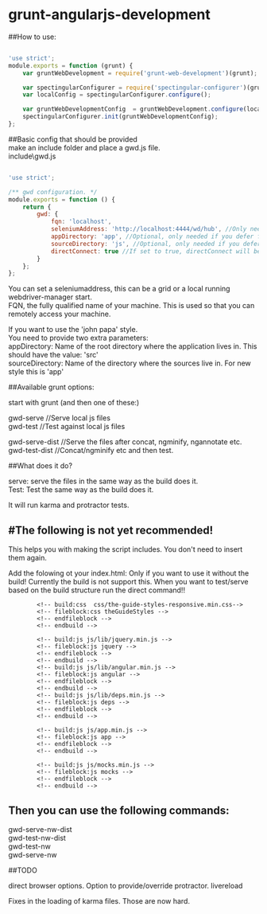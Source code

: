 # grunt-angularjs-development


##How to use:  
```javascript

'use strict';
module.exports = function (grunt) {
    var gruntWebDevelopment = require('grunt-web-development')(grunt);

    var spectingularConfigurer = require('spectingular-configurer')(grunt, __dirname);
    var localConfig = spectingularConfigurer.configure();

    var gruntWebDevelopmentConfig  = gruntWebDevelopment.configure(localConfig.gwd);
    spectingularConfigurer.init(gruntWebDevelopmentConfig);
};
```


##Basic config that should be provided  
make an include folder and place a gwd.js file.  
include\gwd.js  


```javascript  

'use strict';

/** gwd configuration. */
module.exports = function () {
    return {
        gwd: {
            fqn: 'localhost',
            seleniumAddress: 'http://localhost:4444/wd/hub', //Only needed if directConnect === false.
            appDirectory: 'app', //Optional, only needed if you defer from the default which is app.
            sourceDirectory: 'js', //Optional, only needed if you defer from the default which is js.
            directConnect: true //If set to true, directConnect will be used by protractor. No seleniumserver is needed
        }
    };
};
```

You can set a seleniumaddress, this can be a grid or a local running webdriver-manager start.  
FQN, the fully qualified name of your machine. This is used so that you can remotely access your machine.  

If you want to use the 'john papa' style.  
You need to provide two extra parameters:  
appDirectory: Name of the root directory where the application lives in. This should have the value: 'src'  
sourceDirectory: Name of the directory where the sources live in. For new style this is 'app'  

##Available grunt options:

start with grunt (and then one of these:)

gwd-serve //Serve local js files  
gwd-test //Test against local js files  

gwd-serve-dist //Serve the files after concat, ngminify, ngannotate etc.  
gwd-test-dist //Concat/ngminify etc and then test.  

##What does it do?

serve: serve the files in the same way as the build does it.  
Test: Test the same way as the build does it.  

It will run karma and protractor tests.

#The following is not yet recommended!
---
This helps you with making the script includes.
You don't need to insert them again.


Add the folowing ot your index.html:
Only if you want to use it without the build!
Currently the build is not support this.
When you want to test/serve based on the build structure run the direct command!!
```
		<!-- build:css  css/the-guide-styles-responsive.min.css-->
        <!-- fileblock:css theGuideStyles -->
        <!-- endfileblock -->
        <!-- endbuild -->
        
        <!-- build:js js/lib/jquery.min.js -->
        <!-- fileblock:js jquery -->
        <!-- endfileblock -->
        <!-- endbuild -->
        <!-- build:js js/lib/angular.min.js -->
        <!-- fileblock:js angular -->
        <!-- endfileblock -->
        <!-- endbuild -->
        <!-- build:js js/lib/deps.min.js -->
        <!-- fileblock:js deps -->
        <!-- endfileblock -->
        <!-- endbuild -->
        
        <!-- build:js js/app.min.js -->
        <!-- fileblock:js app -->
        <!-- endfileblock -->
        <!-- endbuild -->
        
        <!-- build:js js/mocks.min.js -->
        <!-- fileblock:js mocks -->
        <!-- endfileblock -->
        <!-- endbuild -->
```

## Then you can use the following commands:  
gwd-serve-nw-dist  
gwd-test-nw-dist  
gwd-test-nw  
gwd-serve-nw 


##TODO

direct browser options.
Option to provide/override protractor.
livereload

Fixes in the loading of karma files. Those are now hard.